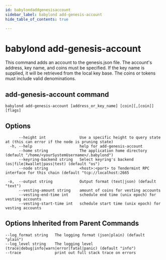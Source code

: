 ```yaml
---
id: babylondaddgenesisaccount
sidebar_label: babylond add-genesis-account
hide_table_of_contents: true

---
```


# babylond add-genesis-account
This command adds an account to the genesis.json file. The account's address, key name, and coins must be specified. If the key name is supplied, it will be retrieved from the local key base. The coins or tokens must include valid denominations.
## add-genesis-account command
```
babylond add-genesis-account [address_or_key_name] [coin][,[coin]] [flags]
```
## Options
```
      --height int               Use a specific height to query state at (this can error if the node is pruning state)
  -h, --help                     help for add-genesis-account
      --home string              The application home directory (default "/home/<yourSystemUsername>/.babylond")
      --keyring-backend string   Select keyring's backend (os|file|kwallet|pass|test) (default "os")
      --node string              <host>:<port> to Tendermint RPC interface for this chain (default "tcp://localhost:2665
```
```
 -o,  --output string            Output format (text|json) (default "text")
      --vesting-amount string    amount of coins for vesting accounts
      --vesting-end-time int     schedule end time (unix epoch) for vesting accounts
      --vesting-start-time int   schedule start time (unix epoch) for vesting accounts
```
## Options Inherited from Parent Commands
```
--log_format string   The logging format (json|plain) (default "plain")
--log_level string    The logging level (trace|debug|info|warn|error|fatal|panic) (default "info")
--trace               print out full stack trace on errors
```